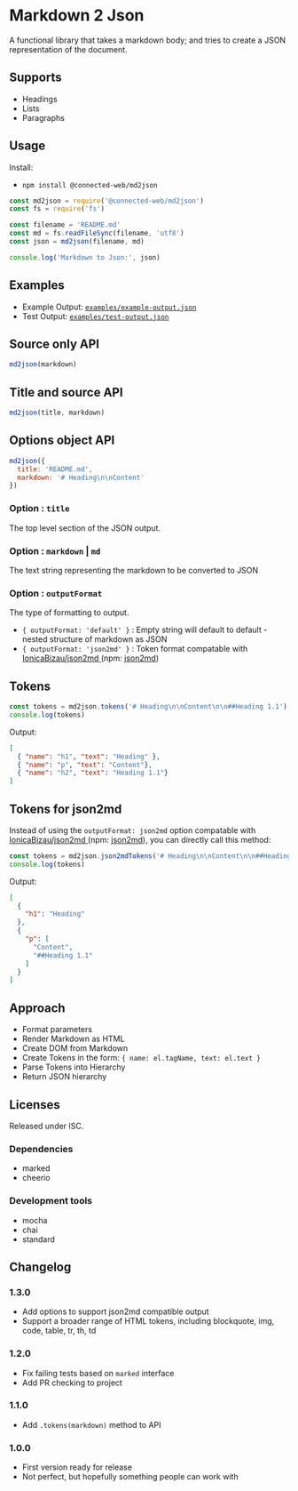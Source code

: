 # Markdown 2 Json

A functional library that takes a markdown body; and tries to create a JSON representation of the document.

## Supports

- Headings
- Lists
- Paragraphs

## Usage

Install:
- `npm install @connected-web/md2json`

```js
const md2json = require('@connected-web/md2json')
const fs = require('fs')

const filename = 'README.md'
const md = fs.readFileSync(filename, 'utf8')
const json = md2json(filename, md)

console.log('Markdown to Json:', json)
```

## Examples

- Example Output: [`examples/example-output.json`](./examples/example-output.json)
- Test Output: [`examples/test-output.json`](./examples/test-output.json)

## Source only API

```js
md2json(markdown)
```

## Title and source API

```js
md2json(title, markdown)
```

## Options object API
```js
md2json({
  title: 'README.md',
  markdown: '# Heading\n\nContent'
})
```

### Option : `title`

The top level section of the JSON output.

### Option : `markdown` | `md`

The text string representing the markdown to be converted to JSON

### Option : `outputFormat`

The type of formatting to output.

- `{ outputFormat: 'default' }` : Empty string will default to default - nested structure of markdown as JSON
- `{ outputFormat: 'json2md' }` : Token format compatable with [IonicaBizau/json2md ](https://github.com/IonicaBizau/json2md) (npm: [json2md](https://www.npmjs.com/package/json2md))

## Tokens

```js
const tokens = md2json.tokens('# Heading\n\nContent\n\n##Heading 1.1')
console.log(tokens)
```

Output:
```json
[
  { "name": "h1", "text": "Heading" },
  { "name": "p", "text": "Content"},
  { "name": "h2", "text": "Heading 1.1"}
]
```

## Tokens for json2md 

Instead of using the `outputFormat: json2md` option compatable with [IonicaBizau/json2md ](https://github.com/IonicaBizau/json2md) (npm: [json2md](https://www.npmjs.com/package/json2md)), you can directly call this method:

```js
const tokens = md2json.json2mdTokens('# Heading\n\nContent\n\n##Heading 1.1')
console.log(tokens)
```

Output:
```json
[
  {
    "h1": "Heading"
  },
  {
    "p": [
      "Content",
      "##Heading 1.1"
    ]
  }
]
```

## Approach

- Format parameters
- Render Markdown as HTML
- Create DOM from Markdown
- Create Tokens in the form: `{ name: el.tagName, text: el.text }`
- Parse Tokens into Hierarchy
- Return JSON hierarchy

## Licenses

Released under ISC.

### Dependencies

- marked
- cheerio

### Development tools

- mocha
- chai
- standard

## Changelog

### 1.3.0

- Add options to support json2md compatible output
- Support a broader range of HTML tokens, including blockquote, img, code, table, tr, th, td

### 1.2.0

- Fix failing tests based on `marked` interface
- Add PR checking to project

### 1.1.0

- Add `.tokens(markdown)` method to API

### 1.0.0

- First version ready for release
- Not perfect, but hopefully something people can work with
